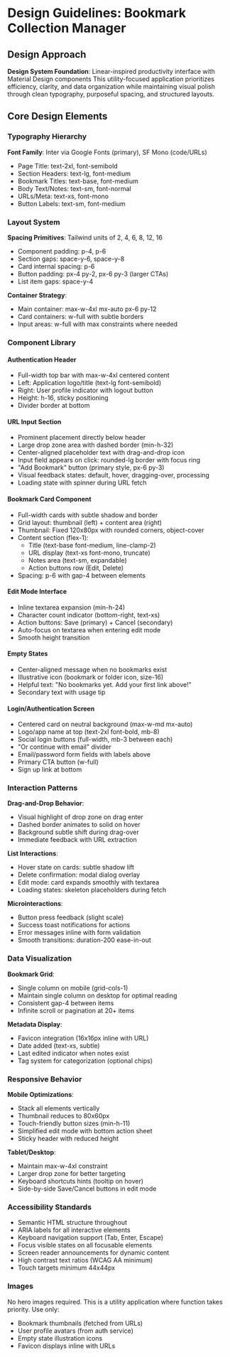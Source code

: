 # Design Guidelines: Bookmark Collection Manager

## Design Approach
**Design System Foundation**: Linear-inspired productivity interface with Material Design components
This utility-focused application prioritizes efficiency, clarity, and data organization while maintaining visual polish through clean typography, purposeful spacing, and structured layouts.

## Core Design Elements

### Typography Hierarchy
**Font Family**: Inter via Google Fonts (primary), SF Mono (code/URLs)
- Page Title: text-2xl, font-semibold
- Section Headers: text-lg, font-medium
- Bookmark Titles: text-base, font-medium
- Body Text/Notes: text-sm, font-normal
- URLs/Meta: text-xs, font-mono
- Button Labels: text-sm, font-medium

### Layout System
**Spacing Primitives**: Tailwind units of 2, 4, 6, 8, 12, 16
- Component padding: p-4, p-6
- Section gaps: space-y-6, space-y-8
- Card internal spacing: p-6
- Button padding: px-4 py-2, px-6 py-3 (larger CTAs)
- List item gaps: space-y-4

**Container Strategy**:
- Main container: max-w-4xl mx-auto px-6 py-12
- Card containers: w-full with subtle borders
- Input areas: w-full with max constraints where needed

### Component Library

#### Authentication Header
- Full-width top bar with max-w-4xl centered content
- Left: Application logo/title (text-lg font-semibold)
- Right: User profile indicator with logout button
- Height: h-16, sticky positioning
- Divider border at bottom

#### URL Input Section
- Prominent placement directly below header
- Large drop zone area with dashed border (min-h-32)
- Center-aligned placeholder text with drag-and-drop icon
- Input field appears on click: rounded-lg border with focus ring
- "Add Bookmark" button (primary style, px-6 py-3)
- Visual feedback states: default, hover, dragging-over, processing
- Loading state with spinner during URL fetch

#### Bookmark Card Component
- Full-width cards with subtle shadow and border
- Grid layout: thumbnail (left) + content area (right)
- Thumbnail: Fixed 120x80px with rounded corners, object-cover
- Content section (flex-1):
  - Title (text-base font-medium, line-clamp-2)
  - URL display (text-xs font-mono, truncate)
  - Notes area (text-sm, expandable)
  - Action buttons row (Edit, Delete)
- Spacing: p-6 with gap-4 between elements

#### Edit Mode Interface
- Inline textarea expansion (min-h-24)
- Character count indicator (bottom-right, text-xs)
- Action buttons: Save (primary) + Cancel (secondary)
- Auto-focus on textarea when entering edit mode
- Smooth height transition

#### Empty States
- Center-aligned message when no bookmarks exist
- Illustrative icon (bookmark or folder icon, size-16)
- Helpful text: "No bookmarks yet. Add your first link above!"
- Secondary text with usage tip

#### Login/Authentication Screen
- Centered card on neutral background (max-w-md mx-auto)
- Logo/app name at top (text-2xl font-bold, mb-8)
- Social login buttons (full-width, mb-3 between each)
- "Or continue with email" divider
- Email/password form fields with labels above
- Primary CTA button (w-full)
- Sign up link at bottom

### Interaction Patterns

**Drag-and-Drop Behavior**:
- Visual highlight of drop zone on drag enter
- Dashed border animates to solid on hover
- Background subtle shift during drag-over
- Immediate feedback with URL extraction

**List Interactions**:
- Hover state on cards: subtle shadow lift
- Delete confirmation: modal dialog overlay
- Edit mode: card expands smoothly with textarea
- Loading states: skeleton placeholders during fetch

**Microinteractions**:
- Button press feedback (slight scale)
- Success toast notifications for actions
- Error messages inline with form validation
- Smooth transitions: duration-200 ease-in-out

### Data Visualization

**Bookmark Grid**:
- Single column on mobile (grid-cols-1)
- Maintain single column on desktop for optimal reading
- Consistent gap-4 between items
- Infinite scroll or pagination at 20+ items

**Metadata Display**:
- Favicon integration (16x16px inline with URL)
- Date added (text-xs, subtle)
- Last edited indicator when notes exist
- Tag system for categorization (optional chips)

### Responsive Behavior

**Mobile Optimizations**:
- Stack all elements vertically
- Thumbnail reduces to 80x60px
- Touch-friendly button sizes (min-h-11)
- Simplified edit mode with bottom action sheet
- Sticky header with reduced height

**Tablet/Desktop**:
- Maintain max-w-4xl constraint
- Larger drop zone for better targeting
- Keyboard shortcuts hints (tooltip on hover)
- Side-by-side Save/Cancel buttons in edit mode

### Accessibility Standards
- Semantic HTML structure throughout
- ARIA labels for all interactive elements
- Keyboard navigation support (Tab, Enter, Escape)
- Focus visible states on all focusable elements
- Screen reader announcements for dynamic content
- High contrast text ratios (WCAG AA minimum)
- Touch targets minimum 44x44px

### Images
No hero images required. This is a utility application where function takes priority. Use only:
- Bookmark thumbnails (fetched from URLs)
- User profile avatars (from auth service)
- Empty state illustration icons
- Favicon displays inline with URLs